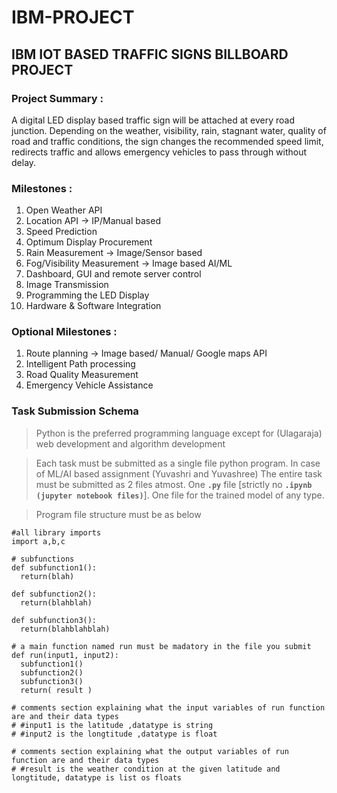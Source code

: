 # IBM-PROJECT
## IBM IOT BASED TRAFFIC SIGNS BILLBOARD PROJECT

### Project Summary :
A digital LED display based traffic sign will be attached at every road junction. Depending on the weather, visibility, rain, stagnant water, quality of road and traffic conditions, the sign changes the recommended speed limit, redirects traffic and allows emergency vehicles to pass through without delay.

### Milestones :
1. Open Weather API
2. Location API -> IP/Manual based
3. Speed Prediction
4. Optimum Display Procurement
5. Rain Measurement -> Image/Sensor based
6. Fog/Visibility Measurement -> Image based AI/ML 
7. Dashboard, GUI and remote server control
8. Image Transmission
9. Programming the LED Display
10. Hardware & Software Integration

### Optional Milestones :
1. Route planning -> Image based/ Manual/ Google maps API
2. Intelligent Path processing
3. Road Quality Measurement
4. Emergency Vehicle Assistance

### Task Submission Schema

> Python is the preferred programming language except for (Ulagaraja) web development and algorithm development

> Each task must be submitted as a single file python program. In case of ML/AI based assignment (Yuvashri and Yuvashree) The entire task must be submitted as 2 files atmost. One **`.py`** file [strictly no **`.ipynb (jupyter notebook files)`**]. One file for the trained model of any type.

> Program file structure must be as below

```
#all library imports
import a,b,c

# subfunctions
def subfunction1():
  return(blah)
  
def subfunction2():
  return(blahblah)
  
def subfunction3():
  return(blahblahblah)

# a main function named run must be madatory in the file you submit
def run(input1, input2):
  subfunction1()
  subfunction2()
  subfunction3()
  return( result )
  
# comments section explaining what the input variables of run function are and their data types
# #input1 is the latitude ,datatype is string
# #input2 is the longtitude ,datatype is float

# comments section explaining what the output variables of run function are and their data types
# #result is the weather condition at the given latitude and longtitude, datatype is list os floats

```
